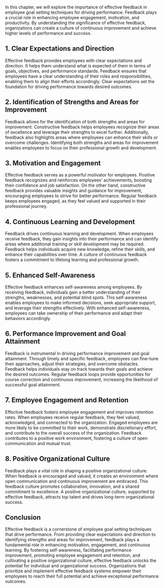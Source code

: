 
In this chapter, we will explore the importance of effective feedback in employee goal setting techniques for driving performance. Feedback plays a crucial role in enhancing employee engagement, motivation, and productivity. By understanding the significance of effective feedback, organizations can create a culture of continuous improvement and achieve higher levels of performance and success.

**1. Clear Expectations and Direction**
---------------------------------------

Effective feedback provides employees with clear expectations and direction. It helps them understand what is expected of them in terms of goals, objectives, and performance standards. Feedback ensures that employees have a clear understanding of their roles and responsibilities, enabling them to align their efforts accordingly. Clear expectations set the foundation for driving performance towards desired outcomes.

**2. Identification of Strengths and Areas for Improvement**
------------------------------------------------------------

Feedback allows for the identification of both strengths and areas for improvement. Constructive feedback helps employees recognize their areas of excellence and leverage their strengths to excel further. Additionally, feedback also highlights areas where employees can enhance their skills or overcome challenges. Identifying both strengths and areas for improvement enables employees to focus on their professional growth and development.

**3. Motivation and Engagement**
--------------------------------

Effective feedback serves as a powerful motivator for employees. Positive feedback recognizes and reinforces employees' achievements, boosting their confidence and job satisfaction. On the other hand, constructive feedback provides valuable insights and guidance for improvement, encouraging employees to strive for better performance. Regular feedback keeps employees engaged, as they feel valued and supported in their professional journey.

**4. Continuous Learning and Development**
------------------------------------------

Feedback drives continuous learning and development. When employees receive feedback, they gain insights into their performance and can identify areas where additional training or skill development may be required. Feedback helps individuals acquire new knowledge, refine their skills, and enhance their capabilities over time. A culture of continuous feedback fosters a commitment to lifelong learning and professional growth.

**5. Enhanced Self-Awareness**
------------------------------

Effective feedback enhances self-awareness among employees. By receiving feedback, individuals gain a better understanding of their strengths, weaknesses, and potential blind spots. This self-awareness enables employees to make informed decisions, seek appropriate support, and leverage their strengths effectively. With enhanced self-awareness, employees can take ownership of their performance and adapt their behaviors accordingly.

**6. Performance Improvement and Goal Attainment**
--------------------------------------------------

Feedback is instrumental in driving performance improvement and goal attainment. Through timely and specific feedback, employees can fine-tune their approaches, adjust their strategies, and overcome obstacles. Feedback helps individuals stay on track towards their goals and achieve the desired outcomes. Regular feedback loops provide opportunities for course correction and continuous improvement, increasing the likelihood of successful goal attainment.

**7. Employee Engagement and Retention**
----------------------------------------

Effective feedback fosters employee engagement and improves retention rates. When employees receive regular feedback, they feel valued, acknowledged, and connected to the organization. Engaged employees are more likely to be committed to their work, demonstrate discretionary effort, and contribute to the overall success of the organization. Feedback contributes to a positive work environment, fostering a culture of open communication and mutual trust.

**8. Positive Organizational Culture**
--------------------------------------

Feedback plays a vital role in shaping a positive organizational culture. When feedback is encouraged and valued, it creates an environment where open communication and continuous improvement are embraced. This feedback culture promotes collaboration, innovation, and a shared commitment to excellence. A positive organizational culture, supported by effective feedback, attracts top talent and drives long-term organizational success.

**Conclusion**
--------------

Effective feedback is a cornerstone of employee goal setting techniques that drive performance. From providing clear expectations and direction to identifying strengths and areas for improvement, feedback plays a fundamental role in enhancing motivation, engagement, and continuous learning. By fostering self-awareness, facilitating performance improvement, promoting employee engagement and retention, and cultivating a positive organizational culture, effective feedback unlocks the potential for individual and organizational success. Organizations that prioritize and implement effective feedback systems empower their employees to reach their full potential and achieve exceptional performance outcomes.

